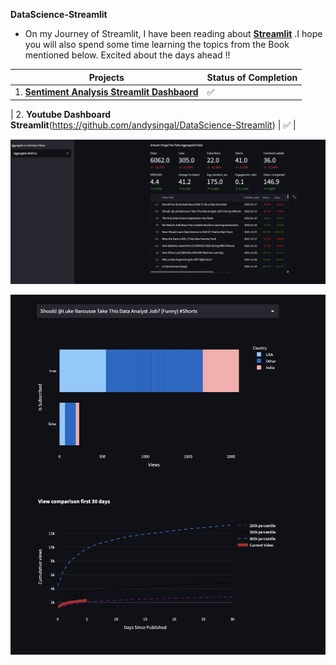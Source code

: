 
**DataScience-Streamlit**
- On my Journey of Streamlit, I have been reading about [**Streamlit**](https://docs.streamlit.io/library/get-started) .I hope you will also spend some time learning the topics from the Book mentioned below. Excited about the days ahead !!

| Projects | Status of Completion |
| ----- | -----|
| 1. [**Sentiment Analysis Streamlit Dashbaord**](https://github.com/andysingal/Interactive-Dashboards-With-Streamlit/tree/main/PycharmProjects/Sentiment-Analysis-streamlit) | ✅ |

| 2. **Youtube Dashboard Streamlit**(https://github.com/andysingal/DataScience-Streamlit) | ✅ | 

![Image](https://github.com/andysingal/DataScience-Streamlit/blob/main/Images/Screen%20Shot%202023-04-08%20at%204.36.00%20PM.png)

![Image](https://github.com/andysingal/DataScience-Streamlit/blob/main/Images/Screen%20Shot%202023-04-08%20at%205.10.23%20PM.png)

